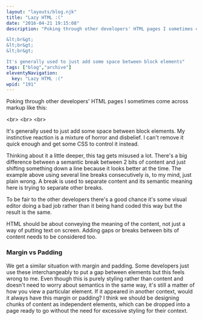 ```yaml
---
layout: "layouts/blog.njk"
title: "Lazy HTML :("
date: "2016-04-21 19:15:08"
description: "Poking through other developers' HTML pages I sometimes come across markup like this:

&lt;br&gt;
&lt;br&gt;
&lt;br&gt;

It's generally used to just add some space between block elements"
tags: ["blog","archive"]
eleventyNavigation:
  key: "Lazy HTML :("
wpid: "191"
---
```

Poking through other developers' HTML pages I sometimes come across markup like this:

&lt;br&gt;
&lt;br&gt;
&lt;br&gt;

It's generally used to just add some space between block elements. My instinctive reaction is a mixture of horror and disbelief. I can't remove it quick enough and get some CSS to control it instead.

Thinking about it a little deeper, this tag gets misused a lot. There's a big difference between a semantic break between 2 bits of content and just shifting something down a line because it looks better at the time. The example above using several line breaks consecutively is, to my mind, just plain wrong. A break is used to separate content and its semantic meaning here is trying to separate other breaks.

To be fair to the other developers there's a good chance it's some visual editor doing a bad job rather than it being hand coded this way but the result is the same.

HTML should be about conveying the meaning of the content, not just a way of putting text on screen. Adding gaps or breaks between bits of content needs to be considered too.
<h3>Margin vs Padding</h3>
We get a similar situation with margin and padding. Some developers just use these interchangeably to put a gap between elements but this feels wrong to me. Even though this is purely styling rather than content and doesn't need to worry about semantics in the same way, it's still a matter of how you view a particular element. If it appeared in another context, would it always have this margin or padding? I think we should be designing chunks of content as independent elements, which can be dropped into a page ready to go without the need for excessive styling for their context.